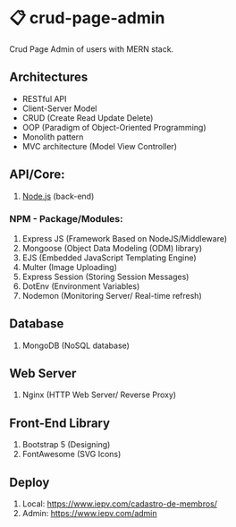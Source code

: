 # 📋 crud-page-admin
Crud Page Admin of users with MERN stack.

## Architectures
- RESTful API
- Client-Server Model
- CRUD (Create Read Update Delete)
- OOP (Paradigm of Object-Oriented Programming)
- Monolith pattern
- MVC architecture (Model View Controller)

## API/Core:
1. <a href="https://nodejs.org/en/">Node.js</a> (back-end)

### NPM - Package/Modules:
1. Express JS (Framework Based on NodeJS/Middleware)
2. Mongoose (Object Data Modeling (ODM) library)
3. EJS (Embedded JavaScript Templating Engine)
4. Multer (Image Uploading)
5. Express Session (Storing Session Messages)
6. DotEnv (Environment Variables)
7. Nodemon (Monitoring Server/ Real-time refresh)

## Database
1. MongoDB (NoSQL database)

## Web Server
1. Nginx (HTTP Web Server/ Reverse Proxy)

## Front-End Library
1. Bootstrap 5 (Designing)
2. FontAwesome (SVG Icons)

## Deploy
1. Local: https://www.iepv.com/cadastro-de-membros/
2. Admin: https://www.iepv.com/admin
